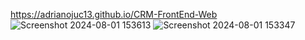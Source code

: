 https://adrianojuc13.github.io/CRM-FrontEnd-Web 
![Screenshot 2024-08-01 153613](https://github.com/user-attachments/assets/2e815269-06ea-4bda-b1d5-94c2bda6e56a)
![Screenshot 2024-08-01 153347](https://github.com/user-attachments/assets/ecea0a2a-d02b-4181-abe9-c4a9c746ab34)
